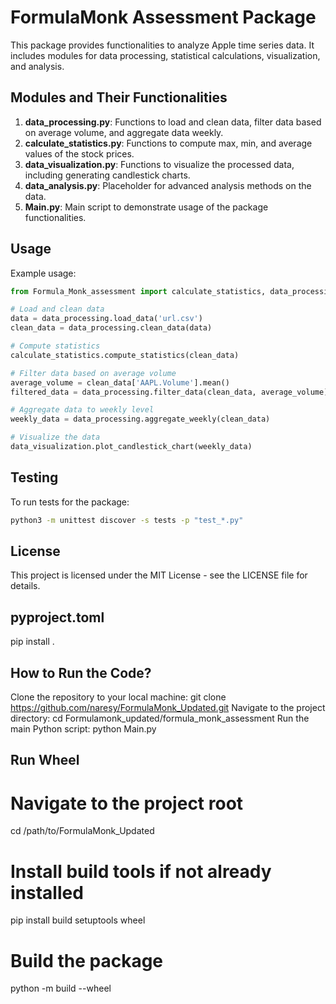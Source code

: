 # FormulaMonk Assessment Package

This package provides functionalities to analyze Apple time series data. It includes modules for data processing, statistical calculations, visualization, and analysis.



## Modules and Their Functionalities

1. **data_processing.py**: Functions to load and clean data, filter data based on average volume, and aggregate data weekly.
2. **calculate_statistics.py**: Functions to compute max, min, and average values of the stock prices.
3. **data_visualization.py**: Functions to visualize the processed data, including generating candlestick charts.
4. **data_analysis.py**: Placeholder for advanced analysis methods on the data.
5. **Main.py**: Main script to demonstrate usage of the package functionalities.

## Usage

Example usage:

```python
from Formula_Monk_assessment import calculate_statistics, data_processing, data_visualization

# Load and clean data
data = data_processing.load_data('url.csv')
clean_data = data_processing.clean_data(data)

# Compute statistics
calculate_statistics.compute_statistics(clean_data)

# Filter data based on average volume
average_volume = clean_data['AAPL.Volume'].mean()
filtered_data = data_processing.filter_data(clean_data, average_volume)

# Aggregate data to weekly level
weekly_data = data_processing.aggregate_weekly(clean_data)

# Visualize the data
data_visualization.plot_candlestick_chart(weekly_data)
```

## Testing

To run tests for the package:

```bash
python3 -m unittest discover -s tests -p "test_*.py"
```

## License

This project is licensed under the MIT License - see the LICENSE file for details.

## pyproject.toml
pip install .       


##  How to Run the Code?
Clone the repository to your local machine:
git clone https://github.com/naresy/FormulaMonk_Updated.git
Navigate to the project directory:
cd Formulamonk_updated/formula_monk_assessment
Run the main Python script:
python Main.py
## Run Wheel
# Navigate to the project root
cd /path/to/FormulaMonk_Updated

# Install build tools if not already installed
pip install build setuptools wheel

# Build the package
python -m build --wheel